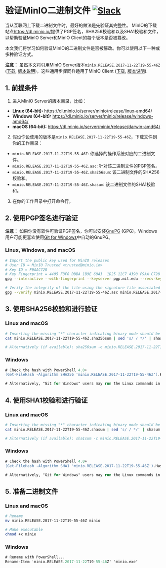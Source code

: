 # 验证MinIO二进制文件 [![Slack](https://slack.minio.io/slack?type=svg)](https://slack.minio.io)

当从互联网上下载二进制文件时，最好的做法是先验证其完整性。 MinIO的下载站点<https://dl.minio.io/>提供了PGP签名，SHA256校验和以及SHA1校验和文件，以帮助验证MinIO Server和MinIO Client的每个版本是否被篡改。

本文我们将学习如何验证MinIO的二进制文件是否被篡改。你可以使用以下一种或多种验证方式。

**注意：** 虽然本文将引用MinIO Server版本[`minio.RELEASE.2017-11-22T19-55-46Z`](https://github.com/minio/minio/releases/tag/RELEASE.2017-11-22T19-55-46Z) ([下载](https://dl.minio.io/server/minio/release/), [版本说明](https://github.com/minio/minio/releases))，这些通用步骤同样适用于MinIO Client ([下载](https://dl.minio.io/client/mc/release/), [版本说明](https://github.com/minio/mc/releases)).

## 1. 前提条件

1. 进入MinIO Server的版本目录，比如：

* **Linux (64-bit):** <https://dl.minio.io/server/minio/release/linux-amd64/>
* **Windows (64-bit):** <https://dl.minio.io/server/minio/release/windows-amd64/>
* **macOS (64-bit):** <https://dl.minio.io/server/minio/release/darwin-amd64/>

2. 假设你设使用的版本是`minio.RELEASE.2017-11-22T19-55-46Z`，下载文件到你的工作目录：

* `minio.RELEASE.2017-11-22T19-55-46Z`: 你选择的操作系统对应的二进制文件。
* `minio.RELEASE.2017-11-22T19-55-46Z.asc`: 针对该二进制文件的PGP签名。
* `minio.RELEASE.2017-11-22T19-55-46Z.sha256sum`: 该二进制文件的SHA256校验和。
* `minio.RELEASE.2017-11-22T19-55-46Z.shasum`: 该二进制文件的SHA1校验和。

3. 在你的工作目录中打开命令行。

## 2. 使用PGP签名进行验证

**注意：** 如果你没有软件可验证PGP签名，你可以安装[GnuPG](https://www.gnupg.org/) (GPG)。Windows用户可能更喜欢使用[Git for Windows](https://git-for-windows.github.io/)中自动的GnuPG。

### Linux, Windows, and macOS
```sh
# Import the public key used for MinIO releases
# User ID = MinIO Trusted <trusted@minio.io>
# Key ID = F9AAC728
# Key Fingerprint = 4405 F3F0 DDBA 1B9E 68A3  1D25 12C7 4390 F9AA C728
gpg --interactive --with-fingerprint --keyserver pgp.mit.edu --recv-keys 12C74390F9AAC728

# Verify the integrity of the file using the signature file associated with the binary
gpg --verify minio.RELEASE.2017-11-22T19-55-46Z.asc minio.RELEASE.2017-11-22T19-55-46Z
```

## 3. 使用SHA256校验和进行验证


### Linux and macOS
```sh
# Inserting the missing "*" character indicating binary mode should be used
cat minio.RELEASE.2017-11-22T19-55-46Z.sha256sum | sed 's/ / */' | shasum -a 256 -c -

# Alternatively (if available): sha256sum -c minio.RELEASE.2017-11-22T19-55-46Z.sha256sum
```

### Windows
```ps
# Check the hash with PowerShell 4.0+
(Get-FileHash -Algorithm SHA256 'minio.RELEASE.2017-11-22T19-55-46Z').Hash -eq ((Get-Content 'minio.RELEASE.2017-11-22T19-55-46Z.sha256sum') -split ' ')[0]

# Alternatively, "Git for Windows" users may run the Linux commands in a Git BASH shell
```

## 4. 使用SHA1校验和进行验证

### Linux and macOS
```sh
# Inserting the missing "*" character indicating binary mode should be used
cat minio.RELEASE.2017-11-22T19-55-46Z.shasum | sed 's/ / */' | shasum -a 1 -c -

# Alternatively (if available): sha1sum -c minio.RELEASE.2017-11-22T19-55-46Z.shasum
```

### Windows
```ps
# Check the hash with PowerShell 4.0+
(Get-FileHash -Algorithm SHA1 'minio.RELEASE.2017-11-22T19-55-46Z').Hash -eq ((Get-Content 'minio.RELEASE.2017-11-22T19-55-46Z.shasum') -split ' ')[0]

# Alternatively, "Git for Windows" users may run the Linux commands in a Git BASH shell
```

## 5. 准备二进制文件

### Linux and macOS
```sh
# Rename
mv minio.RELEASE.2017-11-22T19-55-46Z minio

# Make executable
chmod +x minio
```


### Windows
```ps
# Rename with PowerShell...
Rename-Item 'minio.RELEASE.2017-11-22T19-55-46Z' 'minio.exe'
```
